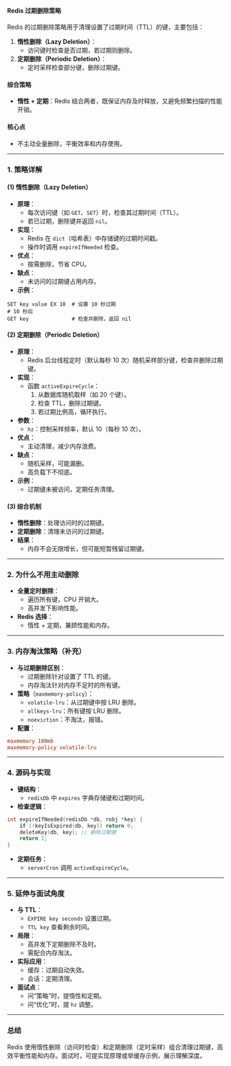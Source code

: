 
#### Redis 过期删除策略
Redis 的过期删除策略用于清理设置了过期时间（TTL）的键，主要包括：
1. **惰性删除（Lazy Deletion）**：
   - 访问键时检查是否过期，若过期则删除。
2. **定期删除（Periodic Deletion）**：
   - 定时采样检查部分键，删除过期键。

#### 综合策略
- **惰性 + 定期**：Redis 结合两者，既保证内存及时释放，又避免频繁扫描的性能开销。

#### 核心点
- 不主动全量删除，平衡效率和内存使用。

---

### 1. 策略详解
#### (1) 惰性删除（Lazy Deletion）
- **原理**：
  - 每次访问键（如 `GET`、`SET`）时，检查其过期时间（TTL）。
  - 若已过期，删除键并返回 `nil`。
- **实现**：
  - Redis 在 `dict`（哈希表）中存储键的过期时间戳。
  - 操作时调用 `expireIfNeeded` 检查。
- **优点**：
  - 按需删除，节省 CPU。
- **缺点**：
  - 未访问的过期键占用内存。
- **示例**：
```redis
SET key value EX 10  # 设置 10 秒过期
# 10 秒后
GET key              # 检查并删除，返回 nil
```

#### (2) 定期删除（Periodic Deletion）
- **原理**：
  - Redis 后台线程定时（默认每秒 10 次）随机采样部分键，检查并删除过期键。
- **实现**：
  - 函数 `activeExpireCycle`：
    1. 从数据库随机取样（如 20 个键）。
    2. 检查 TTL，删除过期键。
    3. 若过期比例高，循环执行。
- **参数**：
  - `hz`：控制采样频率，默认 10（每秒 10 次）。
- **优点**：
  - 主动清理，减少内存浪费。
- **缺点**：
  - 随机采样，可能漏删。
  - 高负载下不彻底。
- **示例**：
  - 过期键未被访问，定期任务清理。

#### (3) 综合机制
- **惰性删除**：处理访问时的过期键。
- **定期删除**：清理未访问的过期键。
- **结果**：
  - 内存不会无限增长，但可能短暂残留过期键。

---

### 2. 为什么不用主动删除
- **全量定时删除**：
  - 遍历所有键，CPU 开销大。
  - 高并发下影响性能。
- **Redis 选择**：
  - 惰性 + 定期，兼顾性能和内存。

---

### 3. 内存淘汰策略（补充）
- **与过期删除区别**：
  - 过期删除针对设置了 TTL 的键。
  - 内存淘汰针对内存不足时的所有键。
- **策略**（`maxmemory-policy`）：
  - `volatile-lru`：从过期键中按 LRU 删除。
  - `allkeys-lru`：所有键按 LRU 删除。
  - `noeviction`：不淘汰，报错。
- **配置**：
```conf
maxmemory 100mb
maxmemory-policy volatile-lru
```

---

### 4. 源码与实现
- **键结构**：
  - `redisDb` 中 `expires` 字典存储键和过期时间。
- **检查逻辑**：
```c
int expireIfNeeded(redisDb *db, robj *key) {
    if (!keyIsExpired(db, key)) return 0;
    deleteKey(db, key); // 删除过期键
    return 1;
}
```
- **定期任务**：
  - `serverCron` 调用 `activeExpireCycle`。

---

### 5. 延伸与面试角度
- **与 TTL**：
  - `EXPIRE key seconds` 设置过期。
  - `TTL key` 查看剩余时间。
- **局限**：
  - 高并发下定期删除不及时。
  - 需配合内存淘汰。
- **实际应用**：
  - 缓存：过期自动失效。
  - 会话：定期清理。
- **面试点**：
  - 问“策略”时，提惰性和定期。
  - 问“优化”时，提 `hz` 调整。

---

### 总结
Redis 使用惰性删除（访问时检查）和定期删除（定时采样）组合清理过期键，高效平衡性能和内存。面试时，可提实现原理或举缓存示例，展示理解深度。
